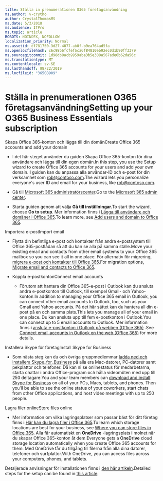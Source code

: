 ```yaml
---
title: Ställa in prenumerationen O365 företagsanvändning
ms.author: v-crytho
author: CrystalThomasMS
ms.date: 5/3/2018
ms.audience: ITPro
ms.topic: article
ROBOTS: NOINDEX, NOFOLLOW
localization_priority: Normal
ms.assetid: df781750-3d27-4077-ab0f-b9ea764ad5fa
ms.openlocfilehash: c6c98b6fcfef6ca6f84810eb92ec0d1b90ff3379
ms.sourcegitcommit: 1d98db8acb9959aba3b5e308a567ade6b62da56c
ms.translationtype: MT
ms.contentlocale: sv-SE
ms.lasthandoff: 08/22/2019
ms.locfileid: "36508909"
---
```

# <a name="setting-up-your-o365-business-essentials-subscription"></a><span data-ttu-id="2f2cc-102">Ställa in prenumerationen O365 företagsanvändning</span><span class="sxs-lookup"><span data-stu-id="2f2cc-102">Setting up your O365 Business Essentials subscription</span></span>

<span data-ttu-id="2f2cc-103">Skapa Office 365-konton och lägga till din domän</span><span class="sxs-lookup"><span data-stu-id="2f2cc-103">Create Office 365 accounts and add your domain</span></span>
  
- <span data-ttu-id="2f2cc-104">I det här steget använder du guiden Skapa Office 365-konton för dina användare och lägga till din egen domän.</span><span class="sxs-lookup"><span data-stu-id="2f2cc-104">In this step, you use the Setup wizard to create Office 365 accounts for your users and add your own domain.</span></span> <span data-ttu-id="2f2cc-105">I guiden kan du anpassa alla användar-ID och e-post för din verksamhet som [rob@contoso.com](mailto:rob@contoso.com).</span><span class="sxs-lookup"><span data-stu-id="2f2cc-105">The wizard lets you personalize everyone's user ID and email for your business, like [rob@contoso.com](mailto:rob@contoso.com).</span></span>
    
- <span data-ttu-id="2f2cc-106">Gå till [Microsoft 365 administratörscenter](https://login.partner.microsoftonline.cn/).</span><span class="sxs-lookup"><span data-stu-id="2f2cc-106">Go to the [Microsoft 365 admin center](https://login.partner.microsoftonline.cn/).</span></span>
    
- <span data-ttu-id="2f2cc-107">Starta guiden genom att välja **Gå till inställningar**.</span><span class="sxs-lookup"><span data-stu-id="2f2cc-107">To start the wizard, choose **Go to setup**.</span></span> <span data-ttu-id="2f2cc-108">Mer information finns i [Lägga till användare och domäner i Office 365](https://support.office.com/Article/Add-users-and-domain-to-Office-365-6383f56d-3d09-4dcb-9b41-b5f5a5efd611).</span><span class="sxs-lookup"><span data-stu-id="2f2cc-108">To learn more, see [Add users and domain to Office 365](https://support.office.com/Article/Add-users-and-domain-to-Office-365-6383f56d-3d09-4dcb-9b41-b5f5a5efd611).</span></span>
    
<span data-ttu-id="2f2cc-109">Importera e-post</span><span class="sxs-lookup"><span data-stu-id="2f2cc-109">Import email</span></span>
  
- <span data-ttu-id="2f2cc-110">Flytta din befintliga e-post och kontakter från andra e-postsystem till Office 365-postlådan så att du kan se alla på samma ställe.</span><span class="sxs-lookup"><span data-stu-id="2f2cc-110">Move your existing email and contacts from other email systems to your Office 365 mailbox so you can see it all in one place.</span></span> <span data-ttu-id="2f2cc-111">För alternativ för migrering, [migrera e-post och kontakter till Office 365](https://support.office.com/Article/Migrate-email-and-contacts-to-Office-365-a3e3bddb-582e-4133-8670-e61b9f58627e).</span><span class="sxs-lookup"><span data-stu-id="2f2cc-111">For migration options, [Migrate email and contacts to Office 365](https://support.office.com/Article/Migrate-email-and-contacts-to-Office-365-a3e3bddb-582e-4133-8670-e61b9f58627e).</span></span>
    
- <span data-ttu-id="2f2cc-112">Koppla e-postkonton</span><span class="sxs-lookup"><span data-stu-id="2f2cc-112">Connect email accounts</span></span>
    
  - <span data-ttu-id="2f2cc-113">Förutom att hantera din Office 365-e-post i Outlook kan du ansluta andra e-postkonton till Outlook, till exempel Gmail- och Yahoo-konton.</span><span class="sxs-lookup"><span data-stu-id="2f2cc-113">In addition to managing your Office 365 email in Outlook, you can connect other email accounts to Outlook, too, such as your Gmail and Yahoo accounts.</span></span> <span data-ttu-id="2f2cc-114">På det här sättet kan du hantera all din e-post på en och samma plats.</span><span class="sxs-lookup"><span data-stu-id="2f2cc-114">This lets you manage all of your email in one place.</span></span> <span data-ttu-id="2f2cc-115">Du kan ansluta upp till fem e-postkonton i Outlook.</span><span class="sxs-lookup"><span data-stu-id="2f2cc-115">You can connect up to 5 email accounts to Outlook.</span></span> <span data-ttu-id="2f2cc-116">Mer information finns i [ansluta e-postkonton i Outlook på webben (Office 365)](https://support.office.com/Article/Connect-email-accounts-in-Outlook-on-the-web-Office-365-d7012ff0-924f-4f78-8aca-c3912d886c4d) .</span><span class="sxs-lookup"><span data-stu-id="2f2cc-116">See [Connect email accounts in Outlook on the web (Office 365)](https://support.office.com/Article/Connect-email-accounts-in-Outlook-on-the-web-Office-365-d7012ff0-924f-4f78-8aca-c3912d886c4d) for more details.</span></span> 
    
<span data-ttu-id="2f2cc-117">Installera Skype för företag</span><span class="sxs-lookup"><span data-stu-id="2f2cc-117">Install Skype for Business</span></span>
  
- <span data-ttu-id="2f2cc-p105">Som nästa steg kan du och övriga gruppmedlemmar [ladda ned och installera Skype_for_Business](https://support.office.com/Article/download-and-install-Skype-for-Business-8a0d4da8-9d58-44f9-9759-5c8f340cb3fb) på alla era Mac-datorer, PC-datorer samt pekplattor och telefoner. Då kan ni se onlinestatus för medarbetarna, starta chattar i andra Office-program och hålla videomöten med upp till 250 deltagare.</span><span class="sxs-lookup"><span data-stu-id="2f2cc-p105">You and your team members can [download and install Skype for Business](https://support.office.com/Article/download-and-install-Skype-for-Business-8a0d4da8-9d58-44f9-9759-5c8f340cb3fb) on all of your PCs, Macs, tablets, and phones. Then you'll be able to see the online status of your coworkers, start chats from other Office applications, and host video meetings with up to 250 people.</span></span> 
    
<span data-ttu-id="2f2cc-120">Lagra filer online</span><span class="sxs-lookup"><span data-stu-id="2f2cc-120">Store files online</span></span>
  
- <span data-ttu-id="2f2cc-121">Mer information om vilka lagringsplatser som passar bäst för ditt företag finns i [Här kan du lagra filer i Office 365](https://support.office.com/article/c7c20284-bc94-47f4-9728-d28e9daf0790.aspx).</span><span class="sxs-lookup"><span data-stu-id="2f2cc-121">To learn which storage locations are best for your business, see [Where you can store files in Office 365](https://support.office.com/article/c7c20284-bc94-47f4-9728-d28e9daf0790.aspx).</span></span> <span data-ttu-id="2f2cc-122">Alla får automatiskt en **OneDrive** -lagringsplats i molnet när du skapar Office 365-konton åt dem.</span><span class="sxs-lookup"><span data-stu-id="2f2cc-122">Everyone gets a **OneDrive** cloud storage location automatically when you create Office 365 accounts for them.</span></span> <span data-ttu-id="2f2cc-123">Med OneDrive får du tillgång till filerna från alla dina datorer, telefoner och surfplattor.</span><span class="sxs-lookup"><span data-stu-id="2f2cc-123">With OneDrive, you can access files across your computers, phones, and tablets.</span></span> 
    
<span data-ttu-id="2f2cc-124">Detaljerade anvisningar för installationen finns i [den här artikeln](https://support.office.com/Article/set-up-Office-365-for-business-6a3a29a0-e616-4713-99d1-15eda62d04fa#ID0EAAAABAAA=Business_Essentials).</span><span class="sxs-lookup"><span data-stu-id="2f2cc-124">Detailed steps for the setup can be found in [this article](https://support.office.com/Article/set-up-Office-365-for-business-6a3a29a0-e616-4713-99d1-15eda62d04fa#ID0EAAAABAAA=Business_Essentials).</span></span>
  

